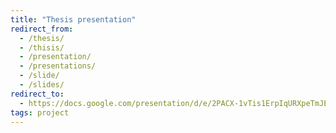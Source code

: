 ```yaml
---
title: "Thesis presentation"
redirect_from:
  - /thesis/
  - /thisis/
  - /presentation/
  - /presentations/
  - /slide/
  - /slides/
redirect_to:
  - https://docs.google.com/presentation/d/e/2PACX-1vTis1ErpIqURXpeTmJEut5HoBZtcLpM2o7Q0yHhn6_ChNzGENzaWpB20L6HNbuaSWwjDXsMJKDYVygy/pub
tags: project
---
```

